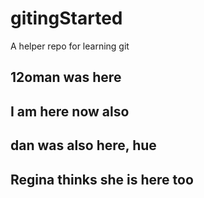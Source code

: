 # gitingStarted
A helper repo for learning git

## 12oman was here
## I am here now also
## dan was also here, hue
## Regina thinks she is here too 
